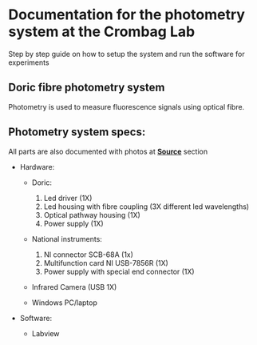 # Documentation for the photometry system at the Crombag Lab

Step by step guide on how to setup the system and run the software for experiments

## Doric fibre photometry system
Photometry is used to measure fluorescence signals using optical fibre.


## Photometry system specs:
All parts are also documented with photos at [**Source**](Source/bom.html) section
- Hardware:
  - Doric:
    1. Led driver (1X)
    2. Led housing with fibre coupling (3X different led wavelengths)
    3. Optical pathway housing (1X)
    4. Power supply (1X)

  - National instruments:
    1. NI connector SCB-68A (1x)
    2. Multifunction card NI USB-7856R (1X)
    3. Power supply with special end connector (1X)

  - Infrared Camera (USB 1X)
  - Windows PC/laptop

- Software:
  - Labview
